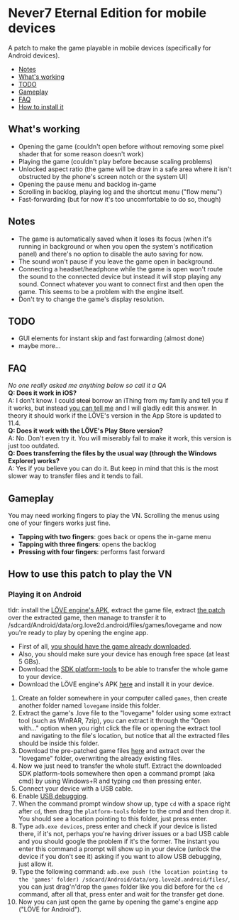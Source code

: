 # Never7 Eternal Edition for mobile devices
A patch to make the game playable in mobile devices (specifically for Android devices).
* [Notes](#notes)
* [What's working](#whats-working)
* [TODO](#todo)
* [Gameplay](#gameplay)
* [FAQ](#faq)
* [How to install it](#how-to-use-this-patch-to-play-the-vn)
## What's working
* Opening the game (couldn't open before without removing some pixel shader that for some reason doesn't work)
* Playing the game (couldn't play before because scaling problems)
* Unlocked aspect ratio (the game will be draw in a safe area where it isn't obstructed by the phone's screen notch or the system UI)
* Opening the pause menu and backlog in-game
* Scrolling in backlog, playing log and the shortcut menu ("flow menu")
* Fast-forwarding (but for now it's too uncomfortable to do so, though)
## Notes
* The game is automatically saved when it loses its focus (when it's running in background or when you open the system's notification panel) and there's no option to disable the auto saving for now.
* The sound won't pause if you leave the game open in background.
* Connecting a headset/headphone while the game is open won't route the sound to the connected device but instead it will stop playing any sound. Connect whatever you want to connect first and then open the game. This seems to be a problem with the engine itself.
* Don't try to change the game's display resolution. 
## TODO
* GUI elements for instant skip and fast forwarding (almost done)
* maybe more... 
## FAQ
*No one really asked me anything below so call it a QA*  
**Q: Does it work in iOS?**  
A: I don't know. I could ~~steal~~ borrow an iThing from my family and tell you if it works, but instead [you can tell me](https://www.reddit.com/message/compose/?to=nightdavisao) and I will gladly edit this answer. In theory it should work if the LÖVE's version in the App Store is updated to 11.4.  
**Q: Does it work with the LÖVE's Play Store version?**  
A: No. Don't even try it. You will miserably fail to make it work, this version is just too outdated.  
**Q: Does transferring the files by the usual way (through the Windows Explorer) works?**  
A: Yes if you believe you can do it. But keep in mind that this is the most slower way to transfer files and it tends to fail.
## Gameplay
You may need working fingers to play the VN. Scrolling the menus using one of your fingers works just fine. 
* **Tapping with two fingers**: goes back or opens the in-game menu 
* **Tapping with three fingers**: opens the backlog  
* **Pressing with four fingers**: performs fast forward  
## How to use this patch to play the VN
### Playing it on Android
tldr: install the [LÖVE engine's APK](https://github.com/love2d/love/releases/download/11.4/love-11.4-android.apk), extract the game file, extract [the patch](https://github.com/Nightdavisao/N7EternalMobile/releases/download/v0.1/patch_foda.zip) over the extracted game, then manage to transfer it to /sdcard/Android/data/org.love2d.android/files/games/lovegame and now you're ready to play by opening the engine app.
* First of all, [you should have the game already downloaded](https://www.mediafire.com/file/nshjldhr3zzm760/n7e.love/file).
* Also, you should make sure your device has enough free space (at least 5 GBs).  
* Download the [SDK platform-tools](https://developer.android.com/studio/releases/platform-tools) to be able to transfer the whole game to your device. 
* Download the LÖVE engine's APK [here](https://github.com/love2d/love/releases/download/11.4/love-11.4-android.apk) and install it in your device.
1. Create an folder somewhere in your computer called `games`, then create another folder named `lovegame` inside this folder.
2. Extract the game's .love file to the "lovegame" folder using some extract tool (such as WinRAR, 7zip), you can extract it through the "Open with..." option when you right click the file or opening the extract tool and navigating to the file's location, but notice that all the extracted files should be inside this folder.
3. Download the pre-patched game files [here](https://github.com/Nightdavisao/N7EternalMobile/releases/download/v0.1/patch_foda.zip) and extract over the "lovegame" folder, overwriting the already existing files.
4. Now we just need to transfer the whole stuff. Extract the downloaded SDK platform-tools somewhere then open a command prompt (aka cmd) by using Windows+R and typing `cmd` then pressing enter.
6. Connect your device with a USB cable.
7. Enable [USB debugging](https://developer.android.com/studio/debug/dev-options).
8. When the command prompt window show up, type `cd` with a space right after `cd`, then drag the `platform-tools` folder to the cmd and then drop it. You should see a location pointing to this folder, just press enter.
9. Type `adb.exe devices`, press enter and check if your device is listed there, if it's not, perhaps you're having driver issues or a bad USB cable and you should google the problem if it's the former. The instant you enter this command a prompt will show up in your device (unlock the device if you don't see it) asking if you want to allow USB debugging, just allow it.
10. Type the following command: `adb.exe push (the location pointing to the 'games' folder) /sdcard/Android/data/org.love2d.android/files/`, you can just drag'n'drop the `games` folder like you did before for the `cd` command, after all that, press enter and wait for the transfer get done.
11. Now you can just open the game by opening the game's engine app ("LÖVE for Android").
